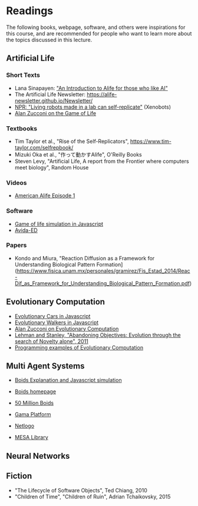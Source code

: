 # Readings

The following books, webpage, software, and others were inspirations for this
course, and are recommended for people who want to learn more about the topics
discussed in this lecture.

## Artificial Life

### Short Texts
- Lana Sinapayen: ["An Introduction to Alife for those who like AI"](https://thegradient.pub/an-introduction-to-artificial-life-for-people-who-like-ai/)
- The Artificial Life Newsletter: https://alife-newsletter.github.io/Newsletter/
- [NPR: "Living robots made in a lab can self-replicate"](https://www.npr.org/2021/12/01/1060027395/robots-xenobots-living-self-replicating-copy) (Xenobots)
- [Alan Zucconi on the Game of Life](https://www.alanzucconi.com/2020/10/13/conways-game-of-life/)

### Textbooks
- Tim Taylor et al., "Rise of the Self-Replicators", https://www.tim-taylor.com/selfrepbook/
- Mizuki Oka et al., "作って動かすAlife", O'Reilly Books
- Steven Levy, "Artificial Life, A report from the Frontier where computers meet biology", Random House

### Videos
- [American Alife Episode 1](https://www.youtube.com/watch?v=wQQ2NHECcvQ)

### Software
- [Game of life simulation in Javascript](https://copy.sh/life/)
- [Avida-ED](https://avida-ed.msu.edu/app/AvidaED.html)

### Papers
- Kondo and Miura, "Reaction Diffusion as a Framework for Understanding Biological Pattern Formation](https://www.fisica.unam.mx/personales/gramirez/Fis_Estad_2014/Reac-Dif_as_Framework_for_Understanding_Biological_Pattern_Formation.pdf)

## Evolutionary Computation
- [Evolutionary Cars in Javascript](https://rednuht.org/genetic_cars_2/)
- [Evolutionary Walkers in Javascript](https://rednuht.org/genetic_walkers/)
- [Alan Zucconi on Evolutionary Computation](https://www.alanzucconi.com/2016/04/06/evolutionary-coputation-1/)
- [Lehman and Stanley, "Abandoning Objectives: Evolution through the search of Novelty alone", 2011](https://doi.org/10.1162/EVCO_a_00025)
- [Programming examples of Evolutionary Computation](https://github.com/alandefreitas/Evolutionary_Computation_Course)

## Multi Agent Systems
- [Boids Explanation and Javascript simulation](http://www.harmendeweerd.nl/boids/?utm_source=pocket_mylist)
- [Boids homepage](https://www.red3d.com/cwr/boids/)
- [50 Million Boids](https://www.youtube.com/watch?v=ydb4y_YBue4)

- [Gama Platform](https://gama-platform.org/)
- [Netlogo](https://ccl.northwestern.edu/netlogo/)
- [MESA Library](https://mesa.readthedocs.io/en/latest/)

## Neural Networks

## Fiction
- "The Lifecycle of Software Objects", Ted Chiang, 2010
- "Children of Time", "Children of Ruin", Adrian Tchaikovsky, 2015
